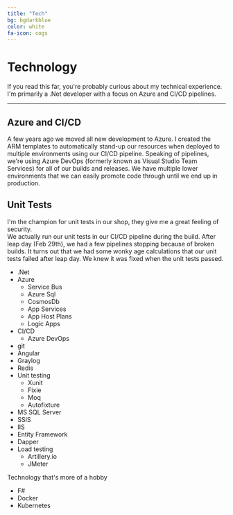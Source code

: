 ```yaml
---
title: "Tech"
bg: bgdarkblue
color: white
fa-icon: cogs
---
```


# Technology

If you read this far, you're probably curious about my technical experience.
I'm primarily a .Net developer with a focus on Azure and CI/CD pipelines.  

---
## Azure and CI/CD

A few years ago we moved all new development to Azure. I created the ARM templates to automatically stand-up our resources when deployed to multiple environments using our CI/CD pipeline. Speaking of pipelines, we're using Azure DevOps (formerly known as Visual Studio Team Services) for all of our builds and releases.
We have multiple lower environments that we can easily promote code through until we end up in production.


## Unit Tests

I'm the champion for unit tests in our shop, they give me a great feeling of security.  
We actually run our unit tests in our CI/CD pipeline during the build. After leap day (Feb 29th), we had a few pipelines stopping because of broken builds. It turns out that we had some wonky age calculations that our unit tests failed after leap day. We knew it was fixed when the unit tests passed.

- .Net
- Azure
    - Service Bus
    - Azure Sql
    - CosmosDb
    - App Services
    - App Host Plans
    - Logic Apps
- CI/CD
    - Azure DevOps
- git
- Angular
- Graylog
- Redis
- Unit testing 
    - Xunit
    - Fixie
    - Moq
    - Autofixture
- MS SQL Server
- SSIS
- IIS
- Entity Framework
- Dapper
- Load testing
    - Artillery.io
    - JMeter

Technology that's more of a hobby
- F#
- Docker
- Kubernetes